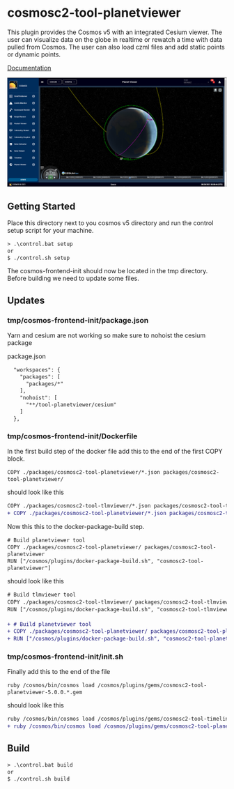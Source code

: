 # cosmosc2-tool-planetviewer

This plugin provides the Cosmos v5 with an integrated Cesium viewer. The user can visualize data on the globe in realtime or rewatch a time with data pulled from Cosmos. The user can also load czml files and add static points or dynamic points.

[Documentation](http://cosmosrb.com)

![demo.png](demo.png)

## Getting Started

Place this directory next to you cosmos v5 directory and run the control setup script for your machine.

```
> .\control.bat setup
or
$ ./control.sh setup
```

The cosmos-frontend-init should now be located in the tmp directory. Before building we need to update some files.

## Updates

### tmp/cosmos-frontend-init/package.json

Yarn and cesium are not working so make sure to nohoist the cesium package

package.json
```
  "workspaces": {
    "packages": [
      "packages/*"
    ],
    "nohoist": [
      "**/tool-planetviewer/cesium"
    ]
  },
```

### tmp/cosmos-frontend-init/Dockerfile

In the first build step of the docker file add this to the end of the first COPY block.

```
COPY ./packages/cosmosc2-tool-planetviewer/*.json packages/cosmosc2-tool-planetviewer/
```

should look like this

```diff
COPY ./packages/cosmosc2-tool-tlmviewer/*.json packages/cosmosc2-tool-tlmviewer/
+ COPY ./packages/cosmosc2-tool-planetviewer/*.json packages/cosmosc2-tool-planetviewer/
```

Now this this to the docker-package-build step.

```
# Build planetviewer tool
COPY ./packages/cosmosc2-tool-planetviewer/ packages/cosmosc2-tool-planetviewer
RUN ["/cosmos/plugins/docker-package-build.sh", "cosmosc2-tool-planetviewer"]
```

should look like this

```diff
# Build tlmviewer tool
COPY ./packages/cosmosc2-tool-tlmviewer/ packages/cosmosc2-tool-tlmviewer
RUN ["/cosmos/plugins/docker-package-build.sh", "cosmosc2-tool-tlmviewer"]

+ # Build planetviewer tool
+ COPY ./packages/cosmosc2-tool-planetviewer/ packages/cosmosc2-tool-planetviewer
+ RUN ["/cosmos/plugins/docker-package-build.sh", "cosmosc2-tool-planetviewer"]
```

### tmp/cosmos-frontend-init/init.sh

Finally add this to the end of the file

```
ruby /cosmos/bin/cosmos load /cosmos/plugins/gems/cosmosc2-tool-planetviewer-5.0.0.*.gem
```

should look like this

```diff
ruby /cosmos/bin/cosmos load /cosmos/plugins/gems/cosmosc2-tool-timeline-5.0.0.*.gem
+ ruby /cosmos/bin/cosmos load /cosmos/plugins/gems/cosmosc2-tool-planetviewer-5.0.0.*.gem
```

## Build

```
> .\control.bat build
or
$ ./control.sh build
```
